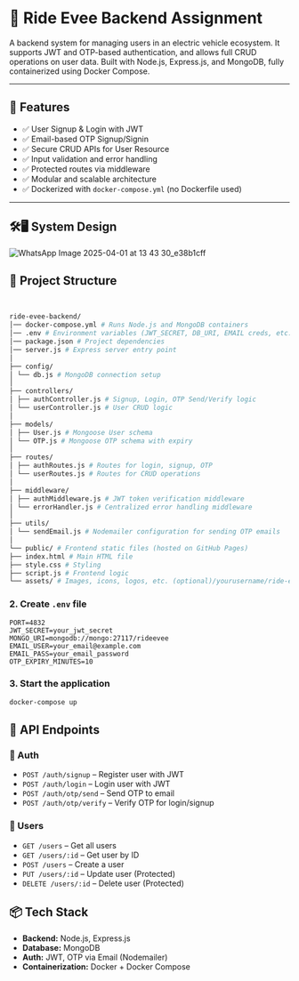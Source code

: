 # 🚗 Ride Evee Backend Assignment

A backend system for managing users in an electric vehicle ecosystem. It supports JWT and OTP-based authentication, and allows full CRUD operations on user data. Built with Node.js, Express.js, and MongoDB, fully containerized using Docker Compose.

---

## 🔧 Features

- ✅ User Signup & Login with JWT
- ✅ Email-based OTP Signup/Signin
- ✅ Secure CRUD APIs for User Resource
- ✅ Input validation and error handling
- ✅ Protected routes via middleware
- ✅ Modular and scalable architecture
- ✅ Dockerized with `docker-compose.yml` (no Dockerfile used)

---

## 🛠️🖥️ System Design 

  ![WhatsApp Image 2025-04-01 at 13 43 30_e38b1cff](https://github.com/user-attachments/assets/98514ca4-42f3-448e-9da5-4065b1fbc938)


## 📁 Project Structure
```bash


ride-evee-backend/
│── docker-compose.yml # Runs Node.js and MongoDB containers
│── .env # Environment variables (JWT_SECRET, DB_URI, EMAIL creds, etc.)
│── package.json # Project dependencies
│── server.js # Express server entry point
│
├── config/
│ └── db.js # MongoDB connection setup
│
├── controllers/
│ ├── authController.js # Signup, Login, OTP Send/Verify logic
│ └── userController.js # User CRUD logic
│
├── models/
│ ├── User.js # Mongoose User schema
│ └── OTP.js # Mongoose OTP schema with expiry
│
├── routes/
│ ├── authRoutes.js # Routes for login, signup, OTP
│ └── userRoutes.js # Routes for CRUD operations
│
├── middleware/
│ ├── authMiddleware.js # JWT token verification middleware
│ └── errorHandler.js # Centralized error handling middleware
│
├── utils/
│ └── sendEmail.js # Nodemailer configuration for sending OTP emails
│
└── public/ # Frontend static files (hosted on GitHub Pages)
├── index.html # Main HTML file
├── style.css # Styling
├── script.js # Frontend logic
└── assets/ # Images, icons, logos, etc. (optional)/yourusername/ride-evee-backend.git

```
### 2. Create `.env` file

```env
PORT=4832
JWT_SECRET=your_jwt_secret
MONGO_URI=mongodb://mongo:27117/rideevee
EMAIL_USER=your_email@example.com
EMAIL_PASS=your_email_password
OTP_EXPIRY_MINUTES=10
```
### 3. Start the application

```bash
docker-compose up
```

## 📮 API Endpoints

### 🔐 Auth

- `POST /auth/signup` – Register user with JWT
- `POST /auth/login` – Login user with JWT
- `POST /auth/otp/send` – Send OTP to email
- `POST /auth/otp/verify` – Verify OTP for login/signup

### 👤 Users

- `GET /users` – Get all users
- `GET /users/:id` – Get user by ID
- `POST /users` – Create a user
- `PUT /users/:id` – Update user (Protected)
- `DELETE /users/:id` – Delete user (Protected)


## 📦 Tech Stack

- **Backend:** Node.js, Express.js
- **Database:** MongoDB
- **Auth:** JWT, OTP via Email (Nodemailer)
- **Containerization:** Docker + Docker Compose



